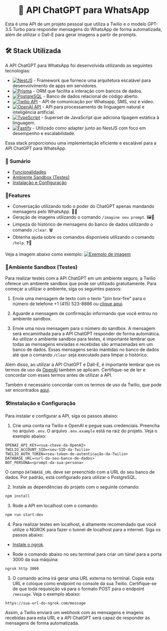 
# <center> 🤖 API ChatGPT para WhatsApp </center>

Esta é uma API de um projeto pessoal que utiliza a Twilio e o modelo GPT-3.5 Turbo para responder mensagens do WhatsApp de forma automatizada, além de utilizar o Dall-E para gerar imagens a partir de prompts.
## 🛠️ Stack Utilizada
A API ChatGPT para WhatsApp foi desenvolvida utilizando as seguintes tecnologias:

-   [![NestJS](https://img.shields.io/badge/-NestJS-FE0902?logo=nestjs&logoColor=white)](https://nestjs.com/) - Framework que fornece uma arquitetura escalável para desenvolvimento de apps em servidores.
-   [![Prisma](https://img.shields.io/badge/-Prisma-1B222D?logo=prisma&logoColor=white)](https://www.prisma.io/) - ORM que facilita a interação com bancos de dados.
-   [![PostgreSQL](https://img.shields.io/badge/-PostgreSQL-336791?logo=postgresql&logoColor=white)](https://www.postgresql.org/) - Banco de dados relacional de código aberto.
-   [![Twilio API](https://img.shields.io/badge/-Twilio-FFC20E?logo=twilio&logoColor=white)](https://www.twilio.com/) - API de comunicação por Whatsapp, SMS, voz e vídeo.
-   [![OpenAI API](https://img.shields.io/badge/-OpenAI-FF733E?logo=openai&logoColor=white)](https://beta.openai.com/) - API para processamento de linguagem natural e inteligência artificial.
-   [![TypeScript](https://img.shields.io/badge/-TypeScript-007ACC?logo=typescript&logoColor=white)](https://www.typescriptlang.org/) - Superset de JavaScript que adiciona tipagem estática à linguagem.
-   [![Fastify](https://img.shields.io/badge/-Fastify-202020?logo=fastify&logoColor=white)](https://www.fastify.io/) - Utilizado como adapter junto ao NestJS com foco em desempenho e escalabilidade.

Essa stack proporcionou uma implementação eficiente e escalável para a API ChatGPT para WhatsApp.
### 📑 Sumário

- [Funcionalidades](#🚀features)
- [Ambiente Sandbox (Testes)](#🧪ambiente-sandbox-testes)
- [Instalação e Configuração](#🛠️instala%C3%A7%C3%A3o-e-configura%C3%A7%C3%A3o)

### 🚀Features

-   Conversação utilizando todo o poder do ChatGPT apenas mandando mensagens pelo WhatsApp. 🤝💬
-   Geração de imagens utilizando o comando `/imagine seu prompt`. 🖼️🤖
-   Limpeza do histórico de mensagens do banco de dados utilizando o comando `/clear`. 🗑️
-   Obtenha ajuda sobre os comandos disponíveis utilizando o comando `/help`. ❓🤔

Veja a imagem abaixo como exemplo:
[![Exemplo de imagem](https://i.postimg.cc/RVqv61bP/image.png)](https://postimg.cc/Tp8zBbxm)



###  🧪Ambiente Sandbox (Testes) 

Para realizar testes com a API ChatGPT em um ambiente seguro, a Twilio oferece um ambiente sandbox que pode ser utilizado gratuitamente. Para começar a utilizar o ambiente, siga os seguintes passos:

1.  Envie uma mensagem de texto com o texto "join box-fire" para o número de telefone +1 (415) 523-8886 ou [clique aqui](https://wa.me/14155238886?text=join%20box-fire).
    
2.  Aguarde a mensagem de confirmação informando que você entrou no ambiente sandbox.
    
3.  Envie uma nova mensagem para o número do sandbox. A mensagem será encaminhada para a API ChatGPT responder de forma automática.
Ao utilizar o ambiente sandbox para testes, é importante lembrar que todas as mensagens enviadas e recebidas são armazenadas em um banco de dados. Essas mensagens serão mantidas no banco de dados até que o comando `/clear` seja executado para limpar o histórico.

Além disso, ao utilizar a API ChatGPT e Dall-E, é importante lembrar que os termos de uso da [OpenAI]([https://beta.openai.com/terms/](https://beta.openai.com/terms/)) também se aplicam. Certifique-se de ler e concordar com esses termos antes de utilizar a API.

Também é necessário concordar com os termos de uso da Twilio, que pode ser encontrados [aqui](https://www.twilio.com/legal/tos).


### 🛠️Instalação e Configuração

Para instalar e configurar a API, siga os passos abaixo:

1.  Crie uma conta na Twilio e OpenAI e pegue suas credenciais. Preencha no arquivo `.env`. O arquivo `.env.example` está na raiz do projeto. Veja o exemplo abaixo:

```
OPENAI_API_KEY=<sua-chave-da-OpenAI>
TWILIO_ACCOUNT_SID=<seu-SID-da-Twilio>
TWILIO_AUTH_TOKEN=<seu-token-de-autenticação-da-Twilio>
DATABASE_URL=<url-do-seu-banco-de-dados>`
BOT_PERSONA=<prompt-da-sua-persona>
```

O campo `DATABASE_URL` deve ser preenchido com a URL do seu banco de dados. Por padrão, está configurado para utilizar o PostgreSQL.

2.  Instale as dependências do projeto com o seguinte comando:

```bash
npm install
```

3.  Rode a API em localhost com o comando:

```bash
npm run start:dev
```

4. Para realizar testes em localhost, é altamente recomendado que você utilize o NGROK para fazer o tunnel de localhost para a internet. Siga os passos abaixo:

-   [Instale o ngrok](https://ngrok.com/download).
    
-  Rode o comando abaixo no seu terminal para criar um túnel para a porta 3000 da sua máquina:

```bash
ngrok http 3000
```

3.  O comando acima irá gerar uma URL externa no terminal. Copie esta URL e coloque como endpoint no console da sua Twilio. Certifique-se de que toda requisição vá para o formato POST para o endpoint `/message`. Veja o exemplo abaixo:

```
https://sua-url-do-ngrok.com/message
````

Assim, a Twilio enviará um webhook com as mensagens e imagens recebidas para esta URL e a API ChatGPT será capaz de responder às mensagens de forma automatizada.